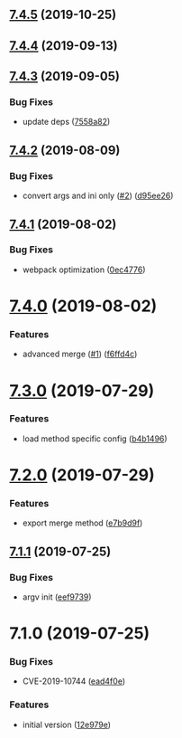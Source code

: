 ## [7.4.5](https://github.com/softwaregroup-bg/ut-config/compare/v7.4.4...v7.4.5) (2019-10-25)



## [7.4.4](https://github.com/softwaregroup-bg/ut-config/compare/v7.4.3...v7.4.4) (2019-09-13)



## [7.4.3](https://github.com/softwaregroup-bg/ut-config/compare/v7.4.2...v7.4.3) (2019-09-05)


### Bug Fixes

* update deps ([7558a82](https://github.com/softwaregroup-bg/ut-config/commit/7558a82))



## [7.4.2](https://github.com/softwaregroup-bg/ut-config/compare/v7.4.1...v7.4.2) (2019-08-09)


### Bug Fixes

* convert args and ini only ([#2](https://github.com/softwaregroup-bg/ut-config/issues/2)) ([d95ee26](https://github.com/softwaregroup-bg/ut-config/commit/d95ee26))



## [7.4.1](https://github.com/softwaregroup-bg/ut-config/compare/v7.4.0...v7.4.1) (2019-08-02)


### Bug Fixes

* webpack optimization ([0ec4776](https://github.com/softwaregroup-bg/ut-config/commit/0ec4776))



# [7.4.0](https://github.com/softwaregroup-bg/ut-config/compare/v7.3.0...v7.4.0) (2019-08-02)


### Features

* advanced merge ([#1](https://github.com/softwaregroup-bg/ut-config/issues/1)) ([f6ffd4c](https://github.com/softwaregroup-bg/ut-config/commit/f6ffd4c))



# [7.3.0](https://github.com/softwaregroup-bg/ut-config/compare/v7.2.0...v7.3.0) (2019-07-29)


### Features

* load method specific config ([b4b1496](https://github.com/softwaregroup-bg/ut-config/commit/b4b1496))



# [7.2.0](https://github.com/softwaregroup-bg/ut-config/compare/v7.1.1...v7.2.0) (2019-07-29)


### Features

* export merge method ([e7b9d9f](https://github.com/softwaregroup-bg/ut-config/commit/e7b9d9f))



## [7.1.1](https://github.com/softwaregroup-bg/ut-config/compare/v7.1.0...v7.1.1) (2019-07-25)


### Bug Fixes

* argv init ([eef9739](https://github.com/softwaregroup-bg/ut-config/commit/eef9739))



# 7.1.0 (2019-07-25)


### Bug Fixes

* CVE-2019-10744 ([ead4f0e](https://github.com/softwaregroup-bg/ut-config/commit/ead4f0e))


### Features

* initial version ([12e979e](https://github.com/softwaregroup-bg/ut-config/commit/12e979e))



